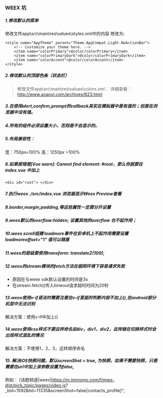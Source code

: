 ### WEEX 坑
##### 1.修改默认的菜单
修改文件app\src\main\res\values\styles.xml中的内容
修改为:

```
<style name="AppTheme" parent="Theme.AppCompat.Light.NoActionBar">
    <!-- Customize your theme here. -->
    <item name="colorPrimary">@color/colorPrimary</item>
    <item name="colorPrimaryDark">@color/colorPrimaryDark</item>
    <item name="colorAccent">@color/colorAccent</item>
</style>
```

##### 2.修改默认的顶部色条（状态栏）
> 修改文件app\src\main\res\values\colors.xml：
> 详细查看：http://www.aoaoyi.com/archives/623.html

##### 3.在使用alert,confirm,prompt的callback其实在模拟器中是有值的；但是在浏览器中没有值。

##### 4.所有的组件必须设置大小，否则是不会显示的。

##### 5.布局兼容性：
宽：750px=100%         高：1250px =100%

##### 6.如果报错是[Vue warn]: Cannot find element: #root，那么你就要在 index.vue 中加上  

```
<div id="root"> </div>
```

##### 7.执行weex ./src/index.vue   浏览器显示Weex Preview查看

##### 8.border,margin,padding,等这些属性一定要分开设置

##### 9.weex默认的overflow:hidden; 设置其他的overflow 也不起作用；

##### 10.weex scroll组建 loadmore事件在安卓机上不起作用需要设置loadmoreoffset="1"  值可以随意

##### 11.weex的层级要使用transform: translateZ(100);

##### 12.weex的stream模块的fetch方法在弱网环境下容易请求失败
- 原因在与weex sdk默认设置的时间是3s
- 在stream.fetch()传入timeout请求超时时间为20秒

##### 13.weex使用v-if语法时需要注意在v-if里面的判断内容不加上(),在android部分机型中无法识别
解决方案：使用v-if中加上()

##### 14.weex使用css样式不要这样命名如div，div1，div2，这样做在切换样式时会出现样式混乱的情况
解决方案：不使用1，2，3，这样顺序命名

##### 15. 解决iOS快照问题，默认screenShot =  true,    为快照，如果不需要快照，只是需要在url中加上该参数设置为false,
例如：
[话题频道|weex|https://m.immomo.com/f/mws-dist/pick_topic/pages/video.js?	
_bid=1592&tid=11335&screenShot=false|contacts_profile]";